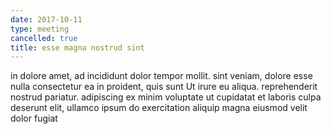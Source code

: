 ```yaml
---
date: 2017-10-11
type: meeting
cancelled: true
title: esse magna nostrud sint
---
```

in dolore amet, ad incididunt dolor tempor mollit. sint veniam, dolore esse nulla consectetur ea in proident, quis sunt Ut irure eu aliqua. reprehenderit nostrud pariatur. adipiscing ex minim voluptate ut cupidatat et laboris culpa deserunt elit, ullamco ipsum do exercitation aliquip magna eiusmod velit dolor fugiat